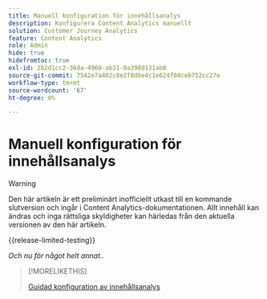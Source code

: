 ```yaml
---
title: Manuell konfiguration för innehållsanalys
description: Konfigurera Content Analytics manuellt
solution: Customer Journey Analytics
feature: Content Analytics
role: Admin
hide: true
hidefromtoc: true
exl-id: 2b2d1cc2-36da-4960-ab31-0a398d131ab8
source-git-commit: 7542e7a402c8e2f8d6e4c1e624f04ceb752cc27e
workflow-type: tm+mt
source-wordcount: '67'
ht-degree: 0%

---
```


# Manuell konfiguration för innehållsanalys

>[!WARNING]
>
>Den här artikeln är ett preliminärt inofficiellt utkast till en kommande slutversion och ingår i Content Analytics-dokumentationen. Allt innehåll kan ändras och inga rättsliga skyldigheter kan härledas från den aktuella versionen av den här artikeln.
>

{{release-limited-testing}}

*Och nu för något helt annat..*

>[!MORELIKETHIS]
>
>[Guidad konfiguration av innehållsanalys](guided.md)
>